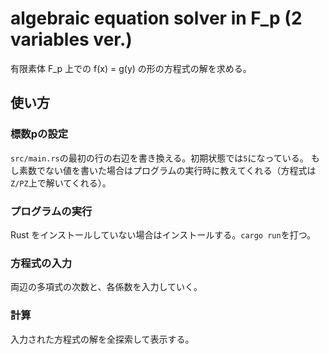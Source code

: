 # algebraic equation solver in F_p (2 variables ver.)
有限素体 F_p 上での f(x) = g(y) の形の方程式の解を求める。

## 使い方

### 標数pの設定
```src/main.rs```の最初の行の右辺を書き換える。初期状態では```5```になっている。
もし素数でない値を書いた場合はプログラムの実行時に教えてくれる（方程式は```Z/PZ```上で解いてくれる）。

### プログラムの実行
Rust をインストールしていない場合はインストールする。```cargo run```を打つ。

### 方程式の入力
両辺の多項式の次数と、各係数を入力していく。

### 計算
入力された方程式の解を全探索して表示する。
